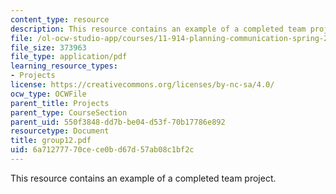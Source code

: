 ```yaml
---
content_type: resource
description: This resource contains an example of a completed team project.
file: /ol-ocw-studio-app/courses/11-914-planning-communication-spring-2007/6a71277770cece0bd67d57ab08c1bf2c_group12.pdf
file_size: 373963
file_type: application/pdf
learning_resource_types:
- Projects
license: https://creativecommons.org/licenses/by-nc-sa/4.0/
ocw_type: OCWFile
parent_title: Projects
parent_type: CourseSection
parent_uid: 550f3848-dd7b-be04-d53f-70b17786e892
resourcetype: Document
title: group12.pdf
uid: 6a712777-70ce-ce0b-d67d-57ab08c1bf2c
---
```

This resource contains an example of a completed team project.